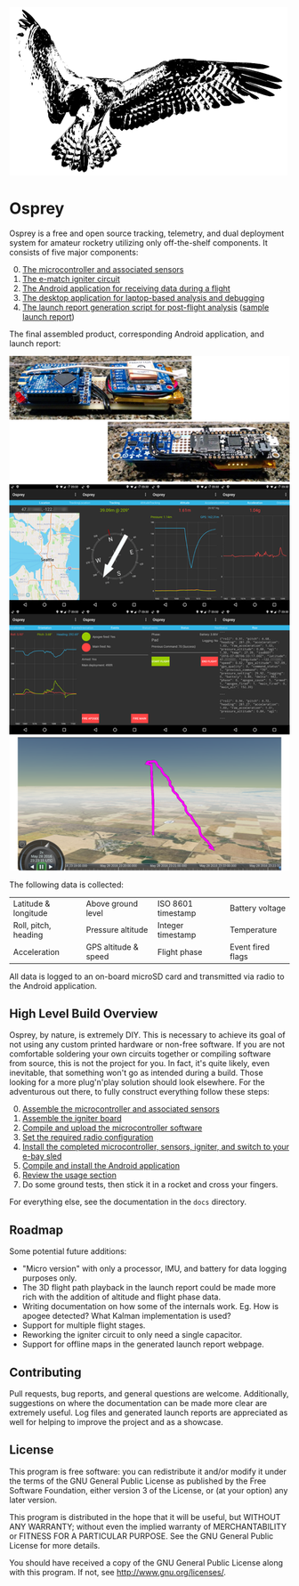 ![](/images/logo_readme.png?raw=true)

Osprey
======

Osprey is a free and open source tracking, telemetry, and dual deployment system for amateur rocketry utilizing only off-the-shelf components. It consists of five major components:

0. [The microcontroller and associated sensors](docs/arm.md)
0. [The e-match igniter circuit](docs/igniter.md)
0. [The Android application for receiving data during a flight](docs/android.md)
0. [The desktop application for laptop-based analysis and debugging](docs/desktop.md)
0. [The launch report generation script for post-flight analysis](docs/reports.md) ([sample launch report](https://shanet.github.io/Osprey/))

The final assembled product, corresponding Android application, and launch report:

![](/images/header.png?raw=true)

The following data is collected:

|                     |                     |                    |                  |
|---------------------|---------------------|--------------------|------------------|
|Latitude & longitude |Above ground level   |ISO 8601 timestamp  |Battery voltage   |
|Roll, pitch, heading |Pressure altitude    |Integer timestamp   |Temperature       |
|Acceleration         |GPS altitude & speed |Flight phase        |Event fired flags |

All data is logged to an on-board microSD card and transmitted via radio to the Android application.

## High Level Build Overview

Osprey, by nature, is extremely DIY. This is necessary to achieve its goal of not using any custom printed hardware or non-free software. If you are not comfortable soldering your own circuits together or compiling software from source, this is not the project for you. In fact, it's quite likely, even inevitable, that something won't go as intended during a build. Those looking for a more plug'n'play solution should look elsewhere. For the adventurous out there, to fully construct everything follow these steps:

0. [Assemble the microcontroller and associated sensors](docs/arm.md)
0. [Assemble the igniter board](docs/igniter.md)
0. [Compile and upload the microcontroller software](docs/arm.md#software)
0. [Set the required radio configuration](docs/radio.md)
0. [Install the completed microcontroller, sensors, igniter, and switch to your e-bay sled](docs/assembly.md)
0. [Compile and install the Android application](docs/android.md)
0. [Review the usage section](docs/usage.md)
0. Do some ground tests, then stick it in a rocket and cross your fingers.

For everything else, see the documentation in the `docs` directory.

## Roadmap

Some potential future additions:

* "Micro version" with only a processor, IMU, and battery for data logging purposes only.
* The 3D flight path playback in the launch report could be made more rich with the addition of altitude and flight phase data.
* Writing documentation on how some of the internals work. Eg. How is apogee detected? What Kalman implementation is used?
* Support for multiple flight stages.
* Reworking the igniter circuit to only need a single capacitor.
* Support for offline maps in the generated launch report webpage.

## Contributing

Pull requests, bug reports, and general questions are welcome. Additionally, suggestions on where the documentation can be made more clear are extremely useful. Log files and generated launch reports are appreciated as well for helping to improve the project and as a showcase.

## License

This program is free software: you can redistribute it and/or modify
it under the terms of the GNU General Public License as published by
the Free Software Foundation, either version 3 of the License, or
(at your option) any later version.

This program is distributed in the hope that it will be useful,
but WITHOUT ANY WARRANTY; without even the implied warranty of
MERCHANTABILITY or FITNESS FOR A PARTICULAR PURPOSE.  See the
GNU General Public License for more details.

You should have received a copy of the GNU General Public License
along with this program.  If not, see <http://www.gnu.org/licenses/>.
